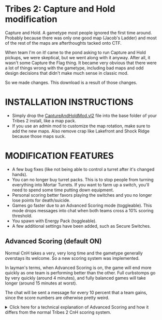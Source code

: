 # Tribes 2: Capture and Hold modification
Capture and Hold. A gametype most people ignored the first time around. Probably because there was only one good map (Jacob's Ladder) and most of the rest of the maps are afterthoughts tacked onto CTF.

When team I'm on it! came to the pond asking to run Capture and Hold pickups, we were skeptical, but we went along with it anyway. After all, it wasn't some Capture the Flag thing. It became very obvious that there were a lot of things wrong with the gametype, including bad maps and odd design decisions that didn't make much sense in classic mod.

So we made changes. This download is a result of those changes.

# INSTALLATION INSTRUCTIONS
- Simply drop the [CaptureAndHoldMod.vl2](CaptureAndHoldMod.vl2) file into the base folder of your Tribes 2 install, like a map pack.
- If you use an admin mod to customize the map rotation, make sure to add the new maps. Also remove crap like Lakefront and Shock Ridge because those maps suck.

# MODIFICATION FEATURES
- A few bug fixes (like not being able to control a turret after it's changed hands).
- You can no longer buy turret packs. This is to stop people from turning everything into Mortar Turrets. If you want to farm up a switch, you'll need to spend some time putting down equipment.
- Personal scoring better favors playing the switches and you no longer lose points for death/suicide.
- Games go faster due to an Advanced Scoring mode (toggleable). This mode drops messages into chat when both teams cross a 10% scoring threshold.
- You spawn with Energy Pack (toggleable).
- A few additional settings have been added, such as Secure Switches.

## Advanced Scoring (default ON)
Normal CnH takes a very, very long time and the gametype generally overstays its welcome. So a new scoring system was implemented.

In layman's terms, when Advanced Scoring is on, the game will end more quickly as one team is performing better than the other. Full curbstomps go by very quickly (around 4 minutes), and fully balanced games will take longer (around 15 minutes at worst).

The chat will be sent a message for every 10 percent that a team gains, since the score numbers are otherwise pretty weird.

<details>
<summary>Click here for a technical explanation of Advanced Scoring and how it differs from the normal Tribes 2 CnH scoring system.</summary>

```##### Normal Scoring
- 1200 points per switch to win
- Points awarded after holding a switch for 12 seconds. In a gametype like classic, this is a really long time.
- 120 points awarded per switch per minute
- This normally works out to a maximum of 20 minutes, until you factor in the fight over switches requiring 12 seconds of hold time before you score. You can see how this generally overstays its welcome.

##### Advanced Scoring
- The score limit is changed to **225 x n²**, where **n** is the number of switches.
- Once every switch is claimed, or after 2 minutes have passed since mission start, team points will start being awarded.
- Each team gains **n²** points per second, where **n** is the number of switches their team has claimed.
- If a team holds all the switches, this works out to roughly 3.75 minutes of hold time to win the game.
- If both teams hold an equal number of switches, the game will slowly move towards its end in 15 minutes, though cuts will be made when teams hold the enemy switch.

Why did I choose 225 as a number instead of 240? I dunno. It doesn't really matter though.```
</details>

## Spawn w/Energy Pack (default ON)
Speed up the game a little. You can turn this on and off for some reason.

## Secured Switches (default OFF)
When I see games like Star Wars Battlefront that base their life on Capture and Hold, it became obvious that being able to grab any switch at any time is kind of a mess. Though it's a very Tribes 2 thing to have.

Turning on Secured Switches will make it so standing next to the switch makes it so the other team can't claim it. The switch waypoint changes color to note that it's being defended, and you'll get a slight blue aura on your vision as a visual cue that you're within range.

The range is pretty low (around 5 meters) but you don't need to be touching it.

## Slow Respawn (default OFF)
Respawn time changes to 5 seconds. I forget why I put this in the game. Maybe I was drunk? Maybe I thought it would stop people from clustering a secured switch? I forget. But I don't feel like removing it.

A better option would be disabling a spawnsphere if the enemy is attacking a place, but I'm too lazy to do that.

# MAPPING CONSIDERATIONS
Just use normal CnH mapping conventions.

Of course, you need to think about what makes a good CnH map.

Here's some hints for CnH map design:
- Don't just take a CTF map and tack CnH onto it by putting objectives in the center. Please don't.
- Teams should generally spawn on opposite sides of the map. Don't do weird things like spawning everyone together in the middle. They don't need more than a couple stations and repair pack.
- Your map should have at least 3 objectives. More is better if you want a bigger map, but more than 5 or 6 is probably too much.
- Some objectives should be closer to your base than to the enemy base. It makes it easier for teams to coordinate together on the fly if they're given a suggestion of where to go first, and where they're eventually working towards. Just dropping a few objectives an equal distance from both teams just feels like you're trying to hold a switch rather than holding an objective.
- Objectives don't always need a spawnsphere, but any objective with a spawnsphere should have inventory and a repair pack, as well as not being in a remote corner of the map. People should want to spawn there. Make sure to think about the sphereWeight too.
- A central objective should be easy to attack and take back. You don't want one team to be able to farm it up and use its power to dominate the game without a lot of effort.

# CREDITS
- Red Shifter: Gametype redesign, lead scripter
- Celios: l33t Hax0r
- Special thanks to a tiny fishie for running the pond server
- Special thanks to Auza for coordinating pickups of CnH and coming up with the scoring system